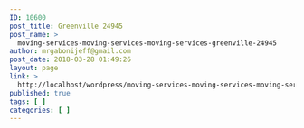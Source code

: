 ```yaml
---
ID: 10600
post_title: Greenville 24945
post_name: >
  moving-services-moving-services-moving-services-greenville-24945
author: mrgabonijeff@gmail.com
post_date: 2018-03-28 01:49:26
layout: page
link: >
  http://localhost/wordpress/moving-services-moving-services-moving-services-greenville-24945/
published: true
tags: [ ]
categories: [ ]
---
```

